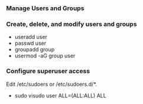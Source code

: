 ### Manage Users and Groups

### Create, delete, and modify users and groups

- useradd user
- passwd user
- groupadd group
- usermod -aG group user

### Configure superuser access

Edit /etc/sudoers or /etc/sudoers.d/*.

- sudo visudo
user ALL=(ALL:ALL) ALL
